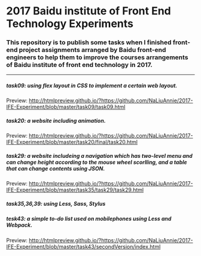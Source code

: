 2017 Baidu institute of Front End Technology Experiments
========================================================
### This repository is to publish some tasks when I finished front-end project assignments arranged by Baidu front-end engineers to help them to improve the courses arrangements of Baidu institute of front end technology in 2017.
_________________________________________________________________________________________________________

##### task09: using flex layout in CSS to implement a certain web layout.
Preview: http://htmlpreview.github.io/?https://github.com/NaLiuAnnie/2017-IFE-Experiment/blob/master/task09/task09.html

##### task20: a website including animation.
Preview: http://htmlpreview.github.io/?https://github.com/NaLiuAnnie/2017-IFE-Experiment/blob/master/task20/final/task20.html

##### task29: a website includeing a navigation which has two-level menu and can change height according to the mouse wheel scorlling, and a table that can change contents using JSON.
Preview: http://htmlpreview.github.io/?https://github.com/NaLiuAnnie/2017-IFE-Experiment/blob/master/task35/task29/task29.html

##### task35,36,39: using Less, Sass, Stylus

##### tesk43: a simple to-do list used on mobilephones using Less and Webpack.
Preview: http://htmlpreview.github.io/?https://github.com/NaLiuAnnie/2017-IFE-Experiment/blob/master/task43/secondVersion/index.html

